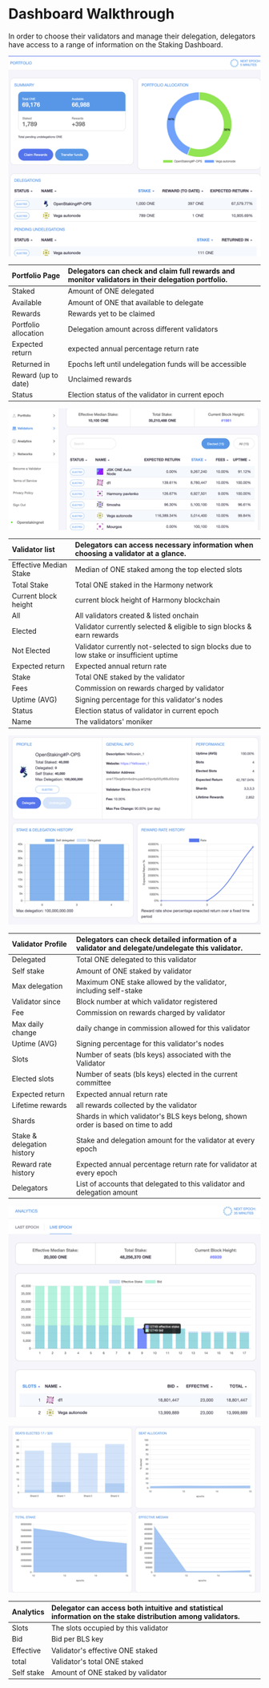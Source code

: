 # Dashboard Walkthrough

In order to choose their validators and manage their delegation, delegators have access to a range of information on the Staking Dashboard.

![Screen zoomed for demonstration purpose.](../.gitbook/assets/image%20%28161%29.png)

| **Portfolio Page** | Delegators can check and claim full rewards  and monitor validators in their delegation portfolio.  |
| :--- | :--- |
| Staked | Amount of ONE delegated |
| Available | Amount of ONE that available to delegate |
| Rewards | Rewards yet to be claimed |
| Portfolio allocation | Delegation amount across different validators |
| Expected return | expected annual percentage return rate |
| Returned in | Epochs left until undelegation funds will be accessible |
| Reward \(up to date\)  | Unclaimed rewards |
| Status  | Election status of the validator in current epoch |



![Screen shot is zoomed for demonstration purpose.](../.gitbook/assets/image%20%2876%29.png)

| **Validator list** | Delegators can access necessary information when choosing a validator at a glance. |
| :--- | :--- |
| Effective Median Stake | Median of ONE staked among the top elected slots |
| Total Stake | Total ONE staked in the Harmony network  |
| Current block height | current block height of Harmony blockchain |
| All | All validators created & listed onchain |
| Elected | Validator currently selected & eligible to sign blocks & earn rewards |
| Not Elected | Validator currently not-selected to sign blocks due to low stake or insufficient uptime |
| Expected return | Expected annual return rate |
| Stake | Total ONE staked by the validator |
| Fees | Commission on rewards charged by validator  |
| Uptime \(AVG\) | Signing percentage for this validator's nodes  |
| Status | Election status of validator in current epoch  |
| Name | The validators' moniker |



![Screen zoomed for demonstration purpose.](../.gitbook/assets/image%20%28171%29.png)

| **Validator Profile** | Delegators can check detailed information of a validator and delegate/undelegate this validator. |
| :--- | :--- |
| Delegated | Total ONE delegated to this validator |
| Self stake | Amount of ONE staked by validator |
| Max delegation | Maximum ONE stake allowed by the validator, including self-stake |
| Validator since | Block number at which validator registered |
| Fee | Commission on rewards charged by validator |
| Max daily change | daily change in commission allowed for this validator |
| Uptime \(AVG\) | Signing percentage for this validator's nodes |
| Slots | Number of seats \(bls keys\) associated with the Validator |
| Elected slots | Number of seats \(bls keys\) elected in the current committee |
| Expected return | Expected annual return rate |
| Lifetime rewards | all rewards collected by the validator |
| Shards | Shards in which validator's BLS keys belong, shown order is based on time to add |
| Stake & delegation history | Stake and delegation amount for the validator at every epoch |
| Reward rate history | Expected annual percentage return rate for validator at every epoch |
| Delegators | List of accounts that delegated to this validator and delegation amount |



![](../.gitbook/assets/image%20%28186%29.png)

![](../.gitbook/assets/image%20%28175%29.png)

| **Analytics** | Delegator can access both intuitive and statistical information on the stake distribution among validators. |
| :--- | :--- |
| Slots | The slots occupied by this validator |
| Bid | Bid per BLS key |
| Effective | Validator's effective ONE staked |
| total | Validator's total ONE staked |
| Self stake | Amount of ONE staked by validator |

